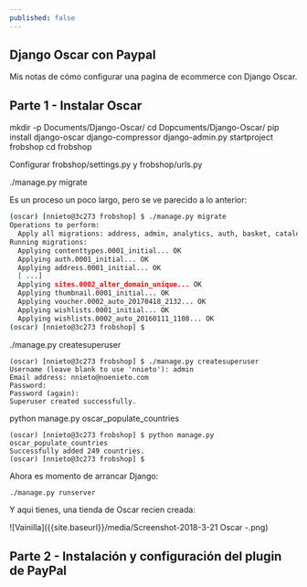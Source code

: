 ```yaml
---
published: false
---
```

## Django Oscar con Paypal

Mis notas de cómo configurar una pagina de ecommerce con Django Oscar.

## Parte 1 - Instalar Oscar

mkdir -p Documents/Django-Oscar/
cd Dopcuments/Django-Oscar/
pip install django-oscar django-compressor
django-admin.py startproject frobshop
cd frobshop

Configurar frobshop/settings.py y frobshop/urls.py


./manage.py migrate

Es un proceso un poco largo, pero se ve parecido a lo anterior:

```bash
(oscar) [nnieto@3c273 frobshop] $ ./manage.py migrate
Operations to perform:
  Apply all migrations: address, admin, analytics, auth, basket, catalogue, contenttypes, customer, flatpages, offer, order, partner, payment, promotions, reviews, sessions, shipping, sites, thumbnail, voucher, wishlists
Running migrations:
  Applying contenttypes.0001_initial... OK
  Applying auth.0001_initial... OK
  Applying address.0001_initial... OK
  [ ...] 
  Applying sites.0002_alter_domain_unique... OK
  Applying thumbnail.0001_initial... OK
  Applying voucher.0002_auto_20170418_2132... OK
  Applying wishlists.0001_initial... OK
  Applying wishlists.0002_auto_20160111_1108... OK
(oscar) [nnieto@3c273 frobshop] $
```

./manage.py createsuperuser

```
(oscar) [nnieto@3c273 frobshop] $ ./manage.py createsuperuser
Username (leave blank to use 'nnieto'): admin
Email address: nnieto@noenieto.com
Password: 
Password (again): 
Superuser created successfully.

```

python manage.py oscar_populate_countries

```
(oscar) [nnieto@3c273 frobshop] $ python manage.py oscar_populate_countries
Successfully added 249 countries.
(oscar) [nnieto@3c273 frobshop] $ 

```

Ahora es momento de arrancar Django:

```bash
./manage.py runserver
```

Y aqui tienes, una tienda de Oscar recien creada:

![Vainilla]({{site.baseurl}}/media/Screenshot-2018-3-21 Oscar -.png)

## Parte 2 - Instalación y configuración del plugin de PayPal
